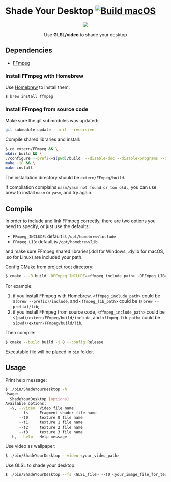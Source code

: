 # Shade Your Desktop [![Build macOS](https://github.com/bbbbx/ShadeYourDesktop/actions/workflows/build_macos.yml/badge.svg)](https://github.com/bbbbx/ShadeYourDesktop/actions/workflows/build_macos.yml)

<p align="center">
  <a href="https://vimeo.com/723791479"><img src="./preview.gif" /></a> <br />
</p>
<p align="center">
  Use <strong>GLSL/video</strong> to shade your desktop
</p>

## Dependencies

- [FFmpeg](https://ffmpeg.org/download.html)

### Install FFmpeg with Homebrew

Use [Homebrew](https://brew.sh/) to install them:

```sh
$ brew install ffmpeg
```

### Install FFmpeg from source code

Make sure the git submodules was updated:

```sh
git submodule update --init --recursive
```

Compile shared libraries and install:

```sh
$ cd extern/FFmpeg && \
mkdir build && \
./configure --prefix=$(pwd)/build  --disable-doc --disable-programs --disable-static --enable-shared && \
make -j8 && \
make install
```

The installation directory should be `extern/FFmpeg/build`.

If compilation complains `nasm/yasm not found or too old.`, you can use brew to install `nasm` or `yasm`, and try again.

## Compile

In order to include and link FFmpeg correctly, there are two options you need to specify, or just use the defaults:

- `FFmpeg_INCLUDE`: default is `/opt/homebrew/include`
- `FFmpeg_LIB`: default is `/opt/homebrew/lib`

and make sure FFmpeg shared libraries(.ddl for Windows, .dylib for macOS, .so for Linux) are included your path.

Config CMake from project root directory:

```sh
$ cmake . -B build -DFFmpeg_INCLUDE=<ffmpeg_include_path> -DFFmpeg_LIB=<ffmpeg_lib_path>
```

For example:
1. if you install FFmpeg with Homebrew, `<ffmpeg_include_path>` could be `$(brew --prefix)/include`, and `<ffmpeg_lib_path>` could be `$(brew --prefix)/lib`;
2. if you install FFmpeg from source code, `<ffmpeg_include_path>` could be `$(pwd)/extern/FFmpeg/build/include`, and `<ffmpeg_lib_path>` could be `$(pwd)/extern/FFmpeg/build/lib`.

Then compile:

```sh
$ cmake --build build -j 8 --config Release
```

Executable file will be  placed in `bin` folder.

## Usage

Print help message:

```sh
$ ./bin/ShadeYourDesktop -h
Usage:
  ShadeYourDesktop [options]
Available options:
  -V, --video  Video file name
      --fs     Fragment shader file name
      --t0     texture 0 file name
      --t1     texture 1 file name
      --t2     texture 2 file name
      --t3     texture 3 file name
  -h, --help   Help message
```

Use video as wallpaper:

```sh
$ ./bin/ShadeYourDesktop --video <your_video_path>
```

Use GLSL to shade your desktop:

```sh
$ ./bin/ShadeYourDesktop --fs <GLSL_file> --t0 <your_image_file_for_texture_0>
```
